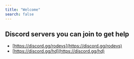 ```yaml
---
title: "Welcome"
search: false
---
```


## Discord servers you can join to get help

-   [https://discord.gg/rodevs](https://discord.gg/rodevs)
-   [https://discord.gg/hd](https://discord.gg/hd)
